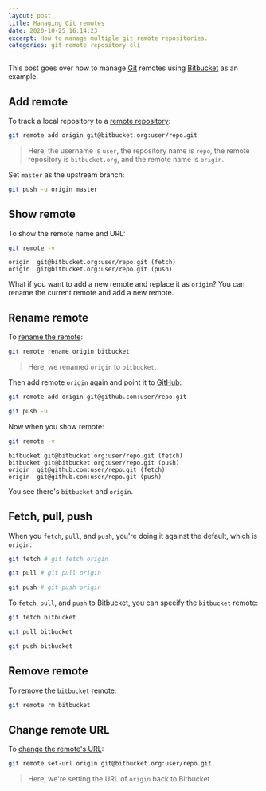 ```yaml
---
layout: post
title: Managing Git remotes
date: 2020-10-25 16:14:23
excerpt: How to manage multiple git remote repositories.
categories: git remote repository cli
---
```


This post goes over how to manage [Git](https://git-scm.com/) remotes using [Bitbucket](https://bitbucket.org/) as an example.

<!--email_off-->

## Add remote

To track a local repository to a [remote repository](https://docs.github.com/en/free-pro-team@latest/github/using-git/about-remote-repositories):

```sh
git remote add origin git@bitbucket.org:user/repo.git
```

> Here, the username is `user`, the repository name is `repo`, the remote repository is `bitbucket.org`, and the remote name is `origin`.

Set `master` as the upstream branch:

```sh
git push -u origin master
```

## Show remote

To show the remote name and URL:

```sh
git remote -v
```

```
origin  git@bitbucket.org:user/repo.git (fetch)
origin  git@bitbucket.org:user/repo.git (push)
```

What if you want to add a new remote and replace it as `origin`? You can rename the current remote and add a new remote.

## Rename remote

To [rename the remote](https://docs.github.com/en/free-pro-team@latest/github/using-git/renaming-a-remote):

```sh
git remote rename origin bitbucket
```

> Here, we renamed `origin` to `bitbucket`.

Then add remote `origin` again and point it to [GitHub](https://github.com/):

```sh
git remote add origin git@github.com:user/repo.git
```

```sh
git push -u
```

Now when you show remote:

```sh
git remote -v
```

```
bitbucket git@bitbucket.org:user/repo.git (fetch)
bitbucket git@bitbucket.org:user/repo.git (push)
origin  git@github.com:user/repo.git (fetch)
origin  git@github.com:user/repo.git (push)
```

You see there's `bitbucket` and `origin`.

## Fetch, pull, push

When you `fetch`, `pull`, and `push`, you're doing it against the default, which is `origin`:

```sh
git fetch # git fetch origin
```

```sh
git pull # git pull origin
```

```sh
git push # git push origin
```

To `fetch`, `pull`, and `push` to Bitbucket, you can specify the `bitbucket` remote:

```sh
git fetch bitbucket
```

```sh
git pull bitbucket
```

```sh
git push bitbucket
```

## Remove remote

To [remove](https://docs.github.com/en/free-pro-team@latest/github/using-git/removing-a-remote) the `bitbucket` remote:

```sh
git remote rm bitbucket
```

## Change remote URL

To [change the remote's URL](https://docs.github.com/en/free-pro-team@latest/github/using-git/changing-a-remotes-url):

```sh
git remote set-url origin git@bitbucket.org:user/repo.git
```

> Here, we're setting the URL of `origin` back to Bitbucket.

<!--/email_off-->
